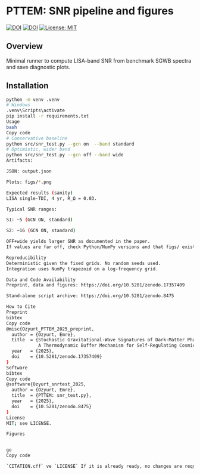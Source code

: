 # PTTEM: SNR pipeline and figures

[![DOI](https://zenodo.org/badge/DOI/10.5281/zenodo.17357409.svg)](https://doi.org/10.5281/zenodo.17357409)
[![DOI](https://zenodo.org/badge/DOI/10.5281/zenodo.8475.svg)](https://doi.org/10.5281/zenodo.8475)
[![License: MIT](https://img.shields.io/badge/License-MIT-green.svg)](./LICENSE)

## Overview
Minimal runner to compute LISA-band SNR from benchmark SGWB spectra and save diagnostic plots.

## Installation
```bash
python -m venv .venv
# Windows
.venv\Scripts\activate
pip install -r requirements.txt
Usage
bash
Copy code
# Conservative baseline
python src/snr_test.py --gcn on  --band standard
# Optimistic, wider band
python src/snr_test.py --gcn off --band wide
Artifacts:

JSON: output.json

Plots: figs/*.png

Expected results (sanity)
LISA single-TDI, 4 yr, R_Ω = 0.03.

Typical SNR ranges:

S1: ~5 (GCN ON, standard)

S2: ~16 (GCN ON, standard)

OFF+wide yields larger SNR as documented in the paper.
If values are far off, check Python/NumPy versions and that figs/ exists.

Reproducibility
Deterministic given the fixed grids. No random seeds used.
Integration uses NumPy trapezoid on a log-frequency grid.

Data and Code Availability
Preprint, data and figures: https://doi.org/10.5281/zenodo.17357409

Stand-alone script archive: https://doi.org/10.5281/zenodo.8475

How to Cite
Preprint
bibtex
Copy code
@misc{Ozyurt_PTTEM_2025_preprint,
  author = {Özyurt, Emre},
  title  = {Stochastic Gravitational-Wave Signatures of Dark-Matter Phase Transitions:
            A Thermodynamic Buffer Mechanism for Self-Regulating Cosmic Expansion},
  year   = {2025},
  doi    = {10.5281/zenodo.17357409}
}
Software
bibtex
Copy code
@software{Ozyurt_snrtest_2025,
  author = {Özyurt, Emre},
  title  = {PTTEM: snr_test.py},
  year   = {2025},
  doi    = {10.5281/zenodo.8475}
}
License
MIT; see LICENSE.

Figures


go
Copy code

`CITATION.cff` ve `LICENSE` If it is already ready, no changes are required.
